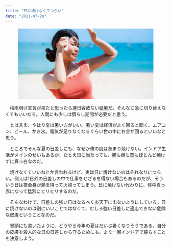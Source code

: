 ```yaml
---
title: "日に焼けなくてつらい"
date: "2021-07-20"
---
```


<figure>

![](assets/ndb3a44adb92d_9c0b14fe7d74fc522911d2f058f105c2.jpg)

</figure>

　梅雨明け宣言が来たと思ったら連日容赦ない猛暑だ。そんなに急に切り替えなくてもいいだろ。人間にも少しは慣らし期間が必要だと思う。

　とは言え、やはり夏は暑い方がいい。暑い夏は経済がよく回ると聞く。エアコン、ビール、かき氷。電気が足りなくなるぐらい世の中にお金が回るといいなと思う。

　ところでそんな夏の日差しにも、なぜか僕の肌はあまり焼けない。インドア生活がメインのせいもあるが、たとえ日に当たっても、腕も顔も首もほとんど焼けずに真っ白なのだ。

　焼けなくていいねとか言われるけど、実は日に焼けないのはそれなりにつらい。例えば1日外の日差しの中で仕事をせざるを得ない場合もあるのだが、そういう日は夜全身が熱を持って火照ってしまう。日に焼けない代わりに、体中真っ赤になって猛烈にヒリヒリするのだ。

　そんなわけで、日差しの強い日はなるべく炎天下に出ないようにしている。日に焼けないのは別にいいことではなくて、むしろ強い日差しに適応できない危険な皮膚ということなのだ。

　冒頭にも書いたように、どうやら今年の夏はだいぶ暑くなりそうである。自分の皮膚を殺人的な日の日差しから守るためにも、より一層インドアで暮らすことを決意しよう。
